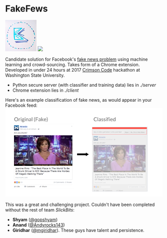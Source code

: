 # FakeFews

<img src="/res/slickbits_logo.jpg" height="100">  <img src="http://hackathon.eecs.wsu.edu/images/CrimsonCodeRedBackground.1d0e489f.png" height="100">
 
Candidate solution for Facebook's [fake news problem](http://www.newyorker.com/news/news-desk/solving-the-problem-of-fake-news) using machine learning and crowd-sourcing. Takes form of a Chrome extension. Developed in under 24 hours at 2017 [Crimson Code](http://hackathon.eecs.wsu.edu/) hackathon at Washington State University.

* Python secure server (with classifier and training data) lies in *./server*
* Chrome extension lies in *./client*

Here's an example classification of fake news, as would appear in your Facebook feed:
<img src="/res/real_classification.png" width="1000"> 

This was a great and challenging project. Couldn't have been completed without the rest of team _SlickBits_: 
* **Shyam** ([@gopshyam](https://github.com/gopshyam))
* **Anand** ([@Andyrocks143](https://github.com/Andyrocks143))
* **Giridhar** ([@mgiridhar](https://github.com/mgiridhar)). 
These guys have talent and persistence.
